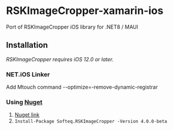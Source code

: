 # RSKImageCropper-xamarin-ios
Port of RSKImageCropper iOS library for .NET8 / MAUI

## Installation
*RSKImageCropper requires iOS 12.0 or later.*

### NET.iOS Linker

Add Mtouch command --optimize=-remove-dynamic-registrar

### Using [Nuget](http://nuget.org)

1. [Nuget link](https://www.nuget.org/packages/Softeq.RSKImageCropper/)
2. `Install-Package Softeq.RSKImageCropper -Version 4.0.0-beta`
